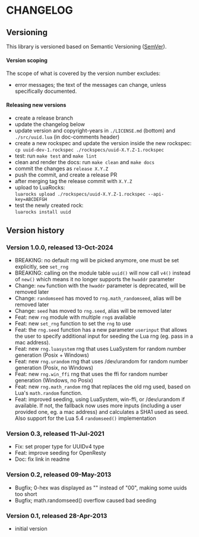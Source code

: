 # CHANGELOG

## Versioning

This library is versioned based on Semantic Versioning ([SemVer](https://semver.org/)).

#### Version scoping

The scope of what is covered by the version number excludes:

- error messages; the text of the messages can change, unless specifically documented.

#### Releasing new versions

- create a release branch
- update the changelog below
- update version and copyright-years in `./LICENSE.md` (bottom) and `./src/uuid.lua` (in
  doc-comments header)
- create a new rockspec and update the version inside the new rockspec:<br/>
  `cp uuid-dev-1.rockspec ./rockspecs/uuid-X.Y.Z-1.rockspec`
- test: run `make test` and `make lint`
- clean and render the docs: run `make clean` and `make docs`
- commit the changes as `release X.Y.Z`
- push the commit, and create a release PR
- after merging tag the release commit with `X.Y.Z`
- upload to LuaRocks:<br/>
  `luarocks upload ./rockspecs/uuid-X.Y.Z-1.rockspec --api-key=ABCDEFGH`
- test the newly created rock:<br/>
  `luarocks install uuid`

## Version history

### Version 1.0.0, released 13-Oct-2024

- BREAKING: no default rng will be picked anymore, one must be set explicitly, see `set_rng`
- BREAKING: calling on the module table `uuid()` will now call `v4()` instead of `new()`
  which means it no longer supports the `hwaddr` parameter
- Change: `new` function with the `hwaddr` parameter is deprecated, will be removed later
- Change: `randomseed` has moved to `rng.math_randomseed`, alias will be removed later
- Change: `seed` has moved to `rng.seed`, alias will be removed later
- Feat: new `rng` module with multiple `rng`s available
- Feat: new `set_rng` function to set the `rng` to use
- Feat: the `rng.seed` function has a new parameter `userinput` that allows the user to specify
  additional input for seeding the Lua rng (eg. pass in a mac address).
- Feat: new `rng.luasystem` rng that uses LuaSystem for random number generation (Posix + Windows)
- Feat: new `rng.urandom` rng that uses /dev/urandom for random number generation (Posix, no Windows)
- Feat: new `rng.win_ffi` rng that uses the ffi for random number generation (Windows, no Posix)
- Feat: new `rng.math_random` rng that replaces the old rng used, based on Lua's `math.random` function.
- Feat: improved seeding, using LuaSystem, win-ffi, or /dev/urandom if available. If not, the fallback now uses
  more inputs (including a user provided one, eg. a mac address) and calculates a SHA1 used as seed.
  Also support for the Lua 5.4 `randomseed()` implementation

### Version 0.3, released 11-Jul-2021

- Fix: set proper type for UUIDv4 type
- Feat: improve seeding for OpenResty
- Doc: fix link in readme

### Version 0.2, released 09-May-2013

- Bugfix; 0-hex was displayed as "" instead of "00", making some uuids too short
- Bugfix; math.randomseed() overflow caused bad seeding

### Version 0.1, released 28-Apr-2013

  - initial version
